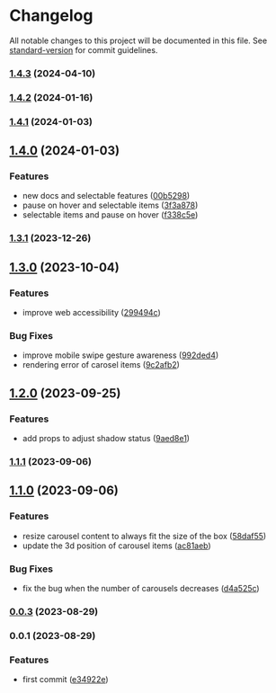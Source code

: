 # Changelog

All notable changes to this project will be documented in this file. See [standard-version](https://github.com/conventional-changelog/standard-version) for commit guidelines.

### [1.4.3](https://github.com/Byongho96/react-responsive-3d-carousel/compare/v1.4.2...v1.4.3) (2024-04-10)

### [1.4.2](https://github.com/Byongho96/react-responsive-3d-carousel/compare/v1.4.1...v1.4.2) (2024-01-16)

### [1.4.1](https://github.com/Byongho96/react-responsive-3d-carousel/compare/v1.4.0...v1.4.1) (2024-01-03)

## [1.4.0](https://github.com/Byongho96/react-responsive-3d-carousel/compare/v1.3.1...v1.4.0) (2024-01-03)


### Features

* new docs and selectable features ([00b5298](https://github.com/Byongho96/react-responsive-3d-carousel/commit/00b5298fe33811db4b2de870b27d9e3e501848c6))
* pause on hover and selectable items ([3f3a878](https://github.com/Byongho96/react-responsive-3d-carousel/commit/3f3a87899ea272b355ba9917796908bae60fa3ba))
* selectable items and pause on hover ([f338c5e](https://github.com/Byongho96/react-responsive-3d-carousel/commit/f338c5e168b2bf50f71ea978b41619635eb421df))

### [1.3.1](https://github.com/Byongho96/react-responsive-3d-carousel/compare/v1.3.0...v1.3.1) (2023-12-26)

## [1.3.0](https://github.com/Byongho96/react-responsive-3d-carousel/compare/v1.2.0...v1.3.0) (2023-10-04)


### Features

* improve web accessibility ([299494c](https://github.com/Byongho96/react-responsive-3d-carousel/commit/299494c164577b52eb859979c450c7b1950e4f78))


### Bug Fixes

* improve mobile swipe gesture awareness ([992ded4](https://github.com/Byongho96/react-responsive-3d-carousel/commit/992ded47e7ee92e6adabf2bf62ecd17e7f26c25d))
* rendering error of carosel items ([9c2afb2](https://github.com/Byongho96/react-responsive-3d-carousel/commit/9c2afb233713959e9db0599697f5082dcc56975b))

## [1.2.0](https://github.com/Byongho96/react-responsive-3d-carousel/compare/v1.1.1...v1.2.0) (2023-09-25)


### Features

* add props to adjust shadow status ([9aed8e1](https://github.com/Byongho96/react-responsive-3d-carousel/commit/9aed8e13408827940cf1e495b044e7d33a374f89))

### [1.1.1](https://github.com/Byongho96/react-responsive-3d-carousel/compare/v1.1.0...v1.1.1) (2023-09-06)

## [1.1.0](https://github.com/Byongho96/react-responsive-3d-carousel/compare/v0.0.3...v1.1.0) (2023-09-06)


### Features

* resize carousel content to always fit the size of the box ([58daf55](https://github.com/Byongho96/react-responsive-3d-carousel/commit/58daf559493d71453c06cfb86b62c6894f281a64))
* update the 3d position of carousel items ([ac81aeb](https://github.com/Byongho96/react-responsive-3d-carousel/commit/ac81aeb724ed12ac6fd0f2fb40afc0a9e9d75399))


### Bug Fixes

* fix the bug when the number of carousels decreases ([d4a525c](https://github.com/Byongho96/react-responsive-3d-carousel/commit/d4a525c98a2c98da956d875dde4d059e3fa8c7ef))

### [0.0.3](https://github.com/Byongho96/react-responsive-3d-carousel/compare/v0.0.2...v0.0.3) (2023-08-29)

### 0.0.1 (2023-08-29)

### Features

- first commit ([e34922e](https://github.com/Byongho96/react-responsive-3d-carousel/commit/e34922eb2f787aa5bd609c8764f13834c82dbba2))
